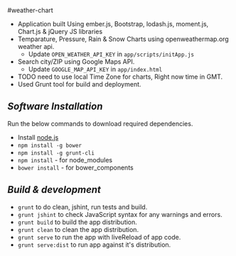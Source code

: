 #weather-chart

* Application built Using ember.js, Bootstrap, lodash.js, moment.js, Chart.js & jQuery JS libraries
* Temparature, Pressure, Rain & Snow Charts using openweathermap.org weather api.
	* Update `OPEN_WEATHER_API_KEY` in `app/scripts/initApp.js`
* Search city/ZIP using Google Maps API.
	* Update `GOOGLE_MAP_API_KEY` in `app/index.html`
* TODO need to use local Time Zone for charts, Right now time in GMT.
* Used Grunt tool for build and deployment.

## _Software Installation_

Run the below commands to download required dependencies.

* Install <a href="https://nodejs.org/download/" target="_blank">node.js</a>
* `npm install -g bower`
* `npm install -g grunt-cli`
* `npm install`  - for node_modules
* `bower install` - for bower_components

## _Build & development_

* `grunt` to do clean, jshint, run tests and build.
* `grunt jshint` to check JavaScript syntax for any warnings and errors. 
* `grunt build` to build the app distribution.
* `grunt clean` to clean the app distribution.
* `grunt serve` to run the app with liveReload of app code.
* `grunt serve:dist` to run app against it's distribution.